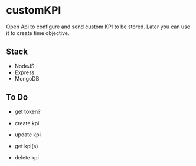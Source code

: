 # customKPI
Open Api to configure and send custom KPI to be stored. 
Later you can use it to create time objective.

## Stack
- NodeJS
- Express
- MongoDB

## To Do

- get token?

- create kpi

- update kpi

- get kpi(s)

- delete kpi
